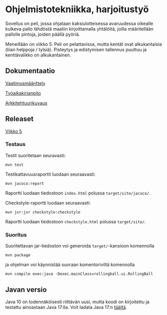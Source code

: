 # Ohjelmistotekniikka, harjoitustyö

Sovellus on peli, jossa ohjataan kaksiulotteisessa avaruudessa oikealle kulkeva pallo lähdöstä maaliin kirjoittamalla yhtälöitä, joilla määritellään pallolle pintoja, joiden päällä pyöriä.

Meneillään on viikko 5. Peli on pelattavissa, mutta kentät ovat alkukantaisia (liian helppoja / tylsiä). Pisteytys ja edistymisen tallennus puuttuu ja kenttävalikko on alkukantainen.

## Dokumentaatio

[Vaatimusmäärittely](https://github.com/kbjakex/ot-harjoitystyo/blob/main/dokumentaatio/vaatimusmaarittely.md)

[Työaikakirjanpito](https://github.com/kbjakex/ot-harjoitystyo/blob/main/dokumentaatio/tyoaikakirjanpito.md)

[Arkkitehtuurikuvaus](https://github.com/kbjakex/ot-harjoitystyo/blob/main/dokumentaatio/arkitehtuuri.md)

## Releaset

[Viikko 5](https://github.com/kbjakex/ot-harjoitystyo/releases/tag/viikko5)

### Testaus

Testit suoritetaan seuravasti:

```console
mvn test
```

Testikattavuusraportti luodaan seuraavasti:

```console
mvn jacoco:report
```
Raportti luodaan tiedostoon `index.html` polussa `target/site/jacoco/`.

Checkstyle-raportti luodaan seuraavasti:
```console
mvn jxr:jxr checkstyle:checkstyle
```
Raportti luodaan tiedostoon `checkstyle.html` polussa `target/site/`.

### Suoritus

Suoritettavan jar-tiedoston voi generoida `target/`-kansioon komennolla
```console
mvn package
```
ja ohjelman voi käynnistää suoraan komentoriviltä komennolla
```console
mvn compile exec:java -Dexec.mainClass=rollingball.ui.RollingBall
```

## Javan versio

Java 10 on todennäköisesti riittävän uusi, mutta koodi on kirjoitettu ja testattu ainoastaan Java 17:lla. Voit ladata Java 17:n [täältä](https://jdk.java.net/17/).
